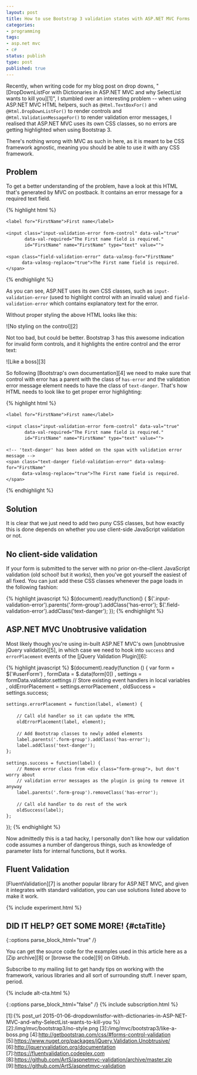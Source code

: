 ```yaml
---
layout: post
title: How to use Bootstrap 3 validation states with ASP.NET MVC Forms
categories:
- programming
tags:
- asp.net mvc
- c#
status: publish
type: post
published: true
---
```

Recently, when writing code for my blog post on drop downs, "[DropDownListFor with Dictionaries in
ASP.NET MVC and why SelectList wants to kill you][1]", I stumbled over an interesting problem --
when using ASP.NET MVC HTML helpers, such as `@Html.TextBoxFor()` and `@Html.DropDownListFor()` to
render controls and `@Html.ValidationMessageFor()` to render validation error messages, I realised
that ASP.NET MVC uses its own CSS classes, so no errors are getting highlighted when using Bootstrap
3.

There's nothing wrong with MVC as such in here, as it is meant to be CSS framework agnostic, meaning
you should be able to use it with any CSS framework.

## Problem
To get a better understanding of the problem, have a look at this HTML that's generated by MVC on
postback. It contains an error message for a required text field.

{% highlight html %}
<div class="form-group">

    <label for="FirstName">First name</label>

    <input class="input-validation-error form-control" data-val="true"
           data-val-required="The First name field is required."
           id="FirstName" name="FirstName" type="text" value="">

    <span class="field-validation-error" data-valmsg-for="FirstName"
          data-valmsg-replace="true">The First name field is required.</span>
</div>
{% endhighlight %}

As you can see, ASP.NET uses its own CSS classes, such as `input-validation-error` (used to
highlight control with an invalid value) and `field-validation-error` which contains explanatory
text for the error.

Without proper styling the above HTML looks like this:

<p class="center" markdown="1">
    ![No styling on the control][2]
</p>

Not too bad, but could be better. Bootstrap 3 has this awesome indication for invalid form controls,
and it highlights the entire control and the error text:

<p class="center" markdown="1">
    ![Like a boss][3]
</p>

So following [Bootstrap's own documentation][4] we need to make sure that control with error has a
parent with the class of `has-error` and the validation error message element needs to have the
class of `text-danger`. That's how HTML needs to look like to get proper error highlighting:

{% highlight html %}
<div class="has-error form-group"> <!-- 'has-error' class has been added on parent form-group div -->

    <label for="FirstName">First name</label>

    <input class="input-validation-error form-control" data-val="true"
           data-val-required="The First name field is required."
           id="FirstName" name="FirstName" type="text" value="">

    <!-- 'text-danger' has been added on the span with validation error message -->
    <span class="text-danger field-validation-error" data-valmsg-for="FirstName"
          data-valmsg-replace="true">The First name field is required.</span>
</div>
{% endhighlight %}

<script>
  // Hacky hack to highlight changes in HTML
  (function($) {
    $('span.s:contains("has-error form-group")').html('"<strong>has-error</strong> form-group"');
    $('span.s:contains("text-danger field-validation-error")').html('"<strong>text-danger</strong> field-validation-error"');
  })(jQuery);
</script>

## Solution
It is clear that we just need to add two puny CSS classes, but how exactly this is done depends on
whether you use client-side JavaScript validation or not.

## No client-side validation
If your form is submitted to the server with no prior on-the-client JavaScript validation (old
school! but it works), then you've got yourself the easiest of all fixed. You can just add these CSS
classes whenever the page loads in the following fashion:

{% highlight javascript %}
$(document).ready(function() {
    $('.input-validation-error').parents('.form-group').addClass('has-error');
    $('.field-validation-error').addClass('text-danger');
});
{% endhighlight %}

## ASP.NET MVC Unobtrusive validation
Most likely though you're using in-built ASP.NET MVC's own [unobtrusive jQuery validation][5], in
which case we need to hook into `success` and `errorPlacement` events of the [jQuery Validation
Plugin][6]:

{% highlight javascript %}
$(document).ready(function () {
    var form = $('#userForm')
        , formData = $.data(form[0])
        , settings = formData.validator.settings
        // Store existing event handlers in local variables
        , oldErrorPlacement = settings.errorPlacement
        , oldSuccess = settings.success;

    settings.errorPlacement = function(label, element) {

        // Call old handler so it can update the HTML
        oldErrorPlacement(label, element);

        // Add Bootstrap classes to newly added elements
        label.parents('.form-group').addClass('has-error');
        label.addClass('text-danger');
    };

    settings.success = function(label) {
        // Remove error class from <div class="form-group">, but don't worry about
        // validation error messages as the plugin is going to remove it anyway
        label.parents('.form-group').removeClass('has-error');

        // Call old handler to do rest of the work
        oldSuccess(label);
    };
});
{% endhighlight %}

Now admittedly this is a tad hacky, I personally don't like how our validation code assumes a number
of dangerous things, such as knowledge of parameter lists for internal functions, but it works.

## Fluent Validation
[FluentValidation][7] is another popular library for ASP.NET MVC, and given it integrates with
standard validation, you can use solutions listed above to make it work.

{% include experiment.html %}

## DID IT HELP? GET SOME MORE! {#ctaTitle}

{::options parse_block_html="true" /}
<div id="ctaCopy">
You can get the source code for the examples used in this article here as a [Zip archive][8] or [browse
the code][9] on GitHub.

Subscribe to my mailing list to get handy tips on working with the framework, various libraries and
all sort of surrounding stuff. I never spam, period.
</div>

{% include alt-cta.html %}

{::options parse_block_html="false" /}
{% include subscription.html %}

[1]:{% post_url 2015-01-06-dropdownlistfor-with-dictionaries-in-ASP-NET-MVC-and-why-SelectList-wants-to-kill-you %}
[2]:/img/mvc/bootstrap3/no-style.png
[3]:/img/mvc/bootstrap3/like-a-boss.png
[4]:http://getbootstrap.com/css/#forms-control-validation
[5]:https://www.nuget.org/packages/jQuery.Validation.Unobtrusive/
[6]:http://jqueryvalidation.org/documentation
[7]:https://fluentvalidation.codeplex.com
[8]:https://github.com/ArtS/aspnetmvc-validation/archive/master.zip
[9]:https://github.com/ArtS/aspnetmvc-validation
